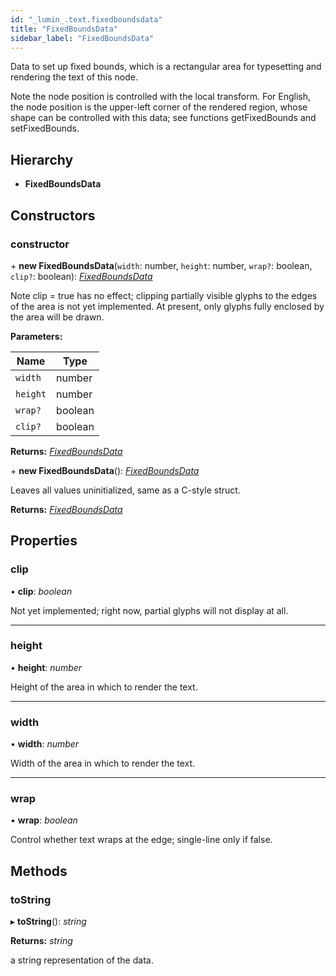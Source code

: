 ```yaml
---
id: "_lumin_.text.fixedboundsdata"
title: "FixedBoundsData"
sidebar_label: "FixedBoundsData"
---
```


Data to set up fixed bounds, which is a rectangular area for
typesetting and rendering the text of this node.

Note the node position is controlled with the local transform.
For English, the node position is the upper-left corner of the
rendered region, whose shape can be controlled with this data;
see functions getFixedBounds and setFixedBounds.

## Hierarchy

* **FixedBoundsData**

## Constructors

###  constructor

\+ **new FixedBoundsData**(`width`: number, `height`: number, `wrap?`: boolean, `clip?`: boolean): *[FixedBoundsData](_lumin_.text.fixedboundsdata.md)*

Note clip = true has no effect; clipping partially visible glyphs
to the edges of the area is not yet implemented.  At present, only
glyphs fully enclosed by the area will be drawn.

**Parameters:**

Name | Type |
------ | ------ |
`width` | number |
`height` | number |
`wrap?` | boolean |
`clip?` | boolean |

**Returns:** *[FixedBoundsData](_lumin_.text.fixedboundsdata.md)*

\+ **new FixedBoundsData**(): *[FixedBoundsData](_lumin_.text.fixedboundsdata.md)*

Leaves all values uninitialized, same as a C-style struct.

**Returns:** *[FixedBoundsData](_lumin_.text.fixedboundsdata.md)*

## Properties

###  clip

• **clip**: *boolean*

Not yet implemented; right now, partial glyphs will not display at all.

___

###  height

• **height**: *number*

Height of the area in which to render the text.

___

###  width

• **width**: *number*

Width of the area in which to render the text.

___

###  wrap

• **wrap**: *boolean*

Control whether text wraps at the edge; single-line only if false.

## Methods

###  toString

▸ **toString**(): *string*

**Returns:** *string*

a string representation of the data.
